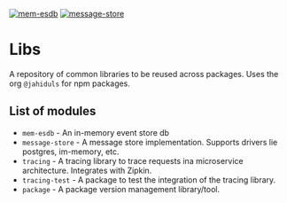 [![mem-esdb](https://github.com/jahid90/libs/actions/workflows/mem-esdb.yaml/badge.svg)](https://github.com/jahid90/libs/actions/workflows/mem-esdb.yaml)
[![message-store](https://github.com/jahid90/libs/actions/workflows/message-store.yaml/badge.svg)](https://github.com/jahid90/libs/actions/workflows/message-store.yaml)

# Libs

A repository of common libraries to be reused across packages. Uses the org `@jahiduls` for npm packages.

## List of modules

- `mem-esdb` - An in-memory event store db
- `message-store` - A message store implementation. Supports drivers lie postgres, im-memory, etc.
- `tracing` - A tracing library to trace requests ina  microservice architecture. Integrates with Zipkin.
- `tracing-test` - A package to test the integration of the tracing library.
- `package` - A package version management library/tool.
